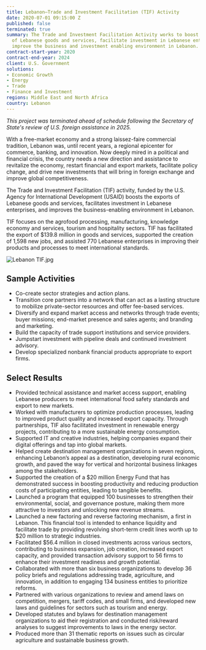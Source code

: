 ```yaml
---
title: Lebanon—Trade and Investment Facilitation (TIF) Activity
date: 2020-07-01 09:15:00 Z
published: false
terminated: true
summary: The Trade and Investment Facilitation Activity works to boost the exports
  of Lebanese goods and services, facilitate investment in Lebanese enterprises, and
  improve the business and investment enabling environment in Lebanon.
contract-start-year: 2020
contract-end-year: 2024
client: U.S. Government
solutions:
- Economic Growth
- Energy
- Trade
- Finance and Investment
regions: Middle East and North Africa
country: Lebanon
---
```


<aside><em>This project was terminated ahead of schedule following the Secretary of State's review of U.S. foreign assistance in 2025.</em></aside>

With a free-market economy and a strong laissez-faire commercial tradition, Lebanon was, until recent years, a regional epicenter for commerce, banking, and innovation. Now deeply mired in a political and financial crisis, the country needs a new direction and assistance to revitalize the economy, restart financial and export markets, facilitate policy change, and drive new investments that will bring in foreign exchange and improve global competitiveness.

The Trade and Investment Facilitation (TIF) activity, funded by the U.S. Agency for International Development (USAID) boosts the exports of Lebanese goods and services, facilitates investment in Lebanese enterprises, and improves the business-enabling environment in Lebanon.

TIF focuses on the agrofood processing, manufacturing, knowledge economy and services, tourism and hospitality sectors. TIF has facilitated the export of $139.8 million in goods and services, supported the creation of 1,598 new jobs, and assisted 770 Lebanese enterprises in improving their products and processes to meet international standards.

![Lebanon TIF.jpg](/uploads/Lebanon%20TIF.jpg)

## Sample Activities

* Co-create sector strategies and action plans.
* Transition core partners into a network that can act as a lasting structure to mobilize private-sector resources and offer fee-based services.
* Diversify and expand market access and networks through trade events; buyer missions; end-market presence and sales agents; and branding and marketing.
* Build the capacity of trade support institutions and service providers.
* Jumpstart investment with pipeline deals and continued investment advisory.
* Develop specialized nonbank financial products appropriate to export firms.

## Select Results

* Provided technical assistance and market access support, enabling Lebanese producers to meet international food safety standards and export to new markets.
* Worked with manufacturers to optimize production processes, leading to improved product quality and increased export capacity. Through partnerships, TIF also facilitated investment in renewable energy projects, contributing to a more sustainable energy consumption.
* Supported IT and creative industries, helping companies expand their digital offerings and tap into global markets.
* Helped create destination management organizations in seven regions, enhancing Lebanon’s appeal as a destination, developing rural economic growth, and paved the way for vertical and horizontal business linkages among the stakeholders.
* Supported the creation of a $20 million Energy Fund that has demonstrated success in boosting productivity and reducing production costs of participating entities, leading to tangible benefits.
* Launched a program that equipped 100 businesses to strengthen their environmental, social, and governance posture, making them more attractive to investors and unlocking new revenue streams.
* Launched a new factoring and reverse factoring mechanism, a first in Lebanon. This financial tool is intended to enhance liquidity and facilitate trade by providing revolving short-term credit lines worth up to $20 million to strategic industries.
* Facilitated $56.4 million in closed investments across various sectors, contributing to business expansion, job creation, increased export capacity, and provided transaction advisory support to 56 firms to enhance their investment readiness and growth potential.
* Collaborated with more than six business organizations to develop 36 policy briefs and regulations addressing trade, agriculture, and innovation, in addition to engaging 134 business entities to prioritize reforms.
* Partnered with various organizations to review and amend laws on competition, mergers, tariff codes, and small firms, and developed new laws and guidelines for sectors such as tourism and energy.
* Developed statutes and bylaws for destination management organizations to aid their registration and conducted risk/reward analyses to suggest improvements to laws in the energy sector.
* Produced more than 31 thematic reports on issues such as circular agriculture and sustainable business growth.
